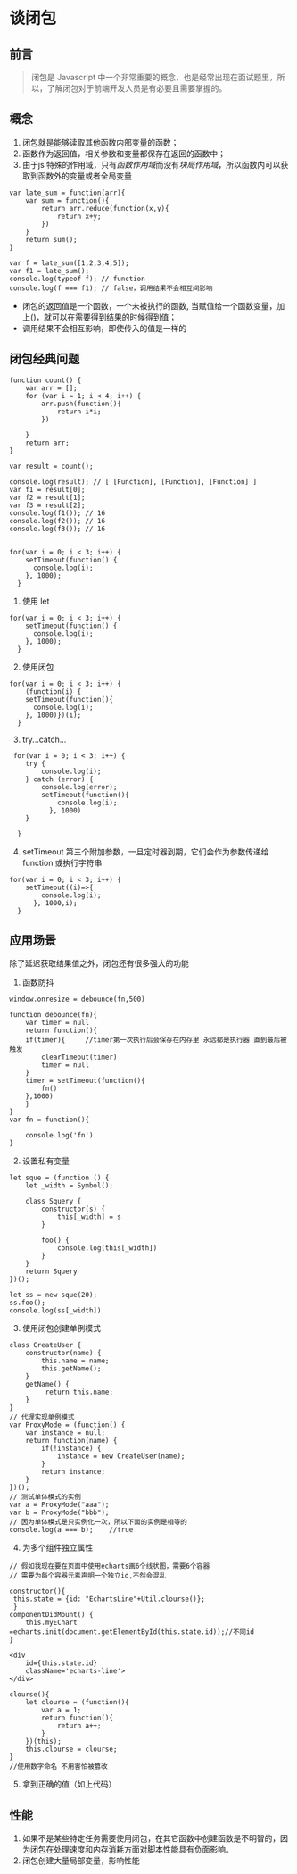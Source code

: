 # 谈闭包
## 前言
> 闭包是 Javascript 中一个非常重要的概念，也是经常出现在面试题里，所以，了解闭包对于前端开发人员是有必要且需要掌握的。

## 概念
1. 闭包就是能够读取其他函数内部变量的函数；
2. 函数作为返回值，相关参数和变量都保存在返回的函数中；
3. 由于js 特殊的作用域，只有*函数作用域*而没有*块局作用域*，所以函数内可以获取到函数外的变量或者全局变量

```
var late_sum = function(arr){
    var sum = function(){
        return arr.reduce(function(x,y){
            return x+y;
        })
    }
    return sum();
}

var f = late_sum([1,2,3,4,5]);
var f1 = late_sum();
console.log(typeof f); // function
console.log(f === f1); // false，调用结果不会相互间影响
```

- 闭包的返回值是一个函数，一个未被执行的函数, 当赋值给一个函数变量，加上()，就可以在需要得到结果的时候得到值；  
- 调用结果不会相互影响，即使传入的值是一样的

## 闭包经典问题
```
function count() {
    var arr = [];
    for (var i = 1; i < 4; i++) {
        arr.push(function(){
            return i*i;
        })
        
    }
    return arr;
}

var result = count();

console.log(result); // [ [Function], [Function], [Function] ]
var f1 = result[0];
var f2 = result[1];
var f3 = result[2];
console.log(f1()); // 16
console.log(f2()); // 16
console.log(f3()); // 16


for(var i = 0; i < 3; i++) {
    setTimeout(function() {
      console.log(i);
    }, 1000);
  }
```
1. 使用 let
```
for(var i = 0; i < 3; i++) {
    setTimeout(function() {
      console.log(i);
    }, 1000);
  }
```
2. 使用闭包
```
for(var i = 0; i < 3; i++) {
    (function(i) {
    setTimeout(function(){
      console.log(i);
    }, 1000)})(i);
  }
```

3. try...catch...
```
 for(var i = 0; i < 3; i++) {
    try {
        console.log(i);
    } catch (error) {
        console.log(error);
        setTimeout(function(){
            console.log(i);
          }, 1000) 
    }

  }
```

4. setTimeout 第三个附加参数，一旦定时器到期，它们会作为参数传递给function 或执行字符串
```
for(var i = 0; i < 3; i++) {
    setTimeout((i)=>{
        console.log(i);
      }, 1000,i);
  }
```
## 应用场景

除了延迟获取结果值之外，闭包还有很多强大的功能

1. 函数防抖
```
window.onresize = debounce(fn,500)

function debounce(fn){
    var timer = null
    return function(){
    if(timer){     //timer第一次执行后会保存在内存里 永远都是执行器 直到最后被触发
        clearTimeout(timer)
        timer = null
    }
    timer = setTimeout(function(){
        fn()
    },1000)
    }
}
var fn = function(){

    console.log('fn')
}

```
2. 设置私有变量
```
let sque = (function () {
    let _width = Symbol();

    class Squery {
        constructor(s) {
            this[_width] = s
        }

        foo() {
            console.log(this[_width])
        }
    }
    return Squery
})();

let ss = new sque(20);
ss.foo();
console.log(ss[_width])
```
3. 使用闭包创建单例模式
```
class CreateUser {
    constructor(name) {
        this.name = name;
        this.getName();
    }
    getName() {
         return this.name;
    }
}
// 代理实现单例模式
var ProxyMode = (function() {
    var instance = null;
    return function(name) {
        if(!instance) {
            instance = new CreateUser(name);
        }
        return instance;
    }
})();
// 测试单体模式的实例
var a = ProxyMode("aaa");
var b = ProxyMode("bbb");
// 因为单体模式是只实例化一次，所以下面的实例是相等的
console.log(a === b);    //true
```
4. 为多个组件独立属性
```
// 假如我现在要在页面中使用echarts画6个线状图，需要6个容器 
// 需要为每个容器元素声明一个独立id,不然会混乱

constructor(){
 this.state = {id: "EchartsLine"+Util.clourse()};
 }
componentDidMount() {
    this.myEChart =echarts.init(document.getElementById(this.state.id));//不同id
}

<div
    id={this.state.id}
    className='echarts-line'>
</div>

clourse(){
    let clourse = (function(){
        var a = 1;
        return function(){
            return a++;
        }
    })(this);
    this.clourse = clourse;
}
//使用数字命名 不用害怕被篡改

```
5. 拿到正确的值（如上代码）

## 性能
1. 如果不是某些特定任务需要使用闭包，在其它函数中创建函数是不明智的，因为闭包在处理速度和内存消耗方面对脚本性能具有负面影响。
2. 闭包创建大量局部变量，影响性能